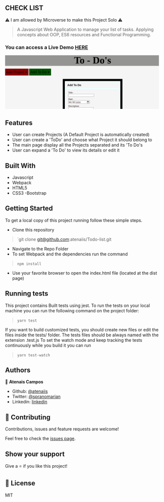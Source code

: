 ## CHECK LIST

⚠️ I am allowed by Microverse to make this Project Solo ⚠️


> A Javascript Web Application to manage your list of tasks. Applying concepts about OOP, ES6 resources and Functional Programming.



### You can access a Live Demo [HERE](https://rawcdn.githack.com/atenaiis/Todo-list/b6e20c0c36dbf2930b9e2d1a0c29fdcfa9f99035/dist/index.html)

![Screenshot](./src/images/screen1.png)

## Features

- User can create Projects (A Default Project is automatically created)
- User can create a 'ToDo' and choose what Project it should belong to
- The main page display all the Projects separated and its 'To Do's
- User can expand a 'To Do' to view its details or edit it

## Built With

- Javascript
- Webpack
- HTML5
- CSS3
-Bootstrap


## Getting Started

To get a local copy of this project running follow these simple steps.

- Clone this repository
 > `git clone  git@github.com:atenaiis/Todo-list.git
- Navigate to the Repo Folder
- To set Webpack and the dependencies run the command
> `npm install`
- Use your favorite browser to open the index.html file (located at the dist page)
## Running tests

This project contains Built tests using jest. To run the tests on your local machine you can run the following command on the project folder:
 > `yarn test`

 If you want to build customized tests, you should create new files or edit the files inside the tests/ folder.
 The tests files should be always named with the extension .test.js
 To set the watch mode and keep tracking the tests continuously while you build it you can run
> `yarn test-watch`

## Authors

👤 **Atenais Campos**

- Github: [@atenaiis](https://github.com/atenaiis)
- Twitter: [@spranomarian](https://twitter.com/SopranoMarian)
- Linkedin: [linkedin](https://www.linkedin.com/in/mariana-atenai-campos-garcia-a30791143/)


## 🤝 Contributing

Contributions, issues and feature requests are welcome!

Feel free to check the [issues page](issues/).


## Show your support

Give a ⭐️ if you like this project!


## 📝 License

MIT